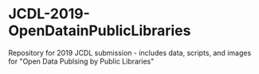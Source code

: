 # JCDL-2019-OpenDatainPublicLibraries
Repository for 2019 JCDL submission - includes data, scripts, and images for "Open Data Publsing by Public Libraries"

